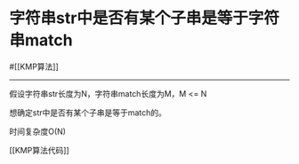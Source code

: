# 字符串str中是否有某个子串是等于字符串match

#[[KMP算法]]

---

假设字符串str长度为N，字符串match长度为M，M <= N

想确定str中是否有某个子串是等于match的。

时间复杂度O(N)


[[KMP算法代码]]  